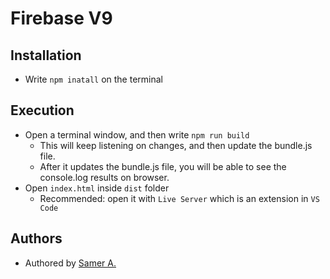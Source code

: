 # Firebase V9

## Installation

- Write `npm inatall` on the terminal

## Execution

- Open a terminal window, and then write `npm run build`
  - This will keep listening on changes, and then update the bundle.js file.
  - After it updates the bundle.js file, you will be able to see the console.log results on browser.
- Open `index.html` inside `dist` folder
  - Recommended: open it with `Live Server` which is an extension in `VS Code`

## Authors

- Authored by [Samer A.](https://twitter.com/ssadawi__)
